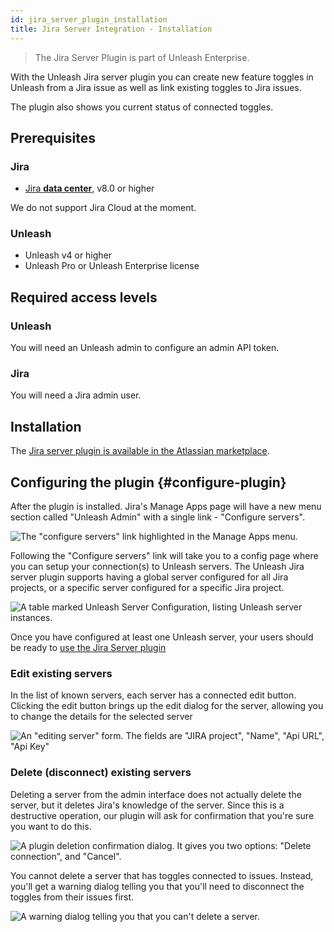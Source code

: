 ```yaml
---
id: jira_server_plugin_installation
title: Jira Server Integration - Installation
---
```


> The Jira Server Plugin is part of Unleash Enterprise.

With the Unleash Jira server plugin you can create new feature toggles in Unleash from a Jira issue as well as link
existing toggles to Jira issues.

The plugin also shows you current status of connected toggles.

## Prerequisites

### Jira

- [Jira **data center**](https://www.atlassian.com/enterprise/data-center/jira), v8.0 or higher

We do not support Jira Cloud at the moment.

### Unleash

- Unleash v4 or higher
- Unleash Pro or Unleash Enterprise license

## Required access levels

### Unleash

You will need an Unleash admin to configure an admin API token.

### Jira

You will need a Jira admin user.

## Installation

The [Jira server plugin is available in the Atlassian marketplace](https://marketplace.atlassian.com/apps/1227377/unleash-for-jira?tab=overview&hosting=datacenter).


## Configuring the plugin {#configure-plugin}

After the plugin is installed. Jira's Manage Apps page will have a new menu section called "Unleash Admin" with a single
link - "Configure servers".

![The "configure servers" link highlighted in the Manage Apps menu.](/img/jira_server_manage_unleash_admin.png)

Following the "Configure servers" link will take you to a config page where you can setup your connection(s) to Unleash
servers. The Unleash Jira server plugin supports having a global server configured for all Jira projects, or a specific
server configured for a specific Jira project.

![A table marked Unleash Server Configuration, listing Unleash server instances.](/img/jira_server_manage_servers.png)

Once you have configured at least one Unleash server, your users should be ready to [use the Jira Server plugin](/integrations/jira_server_plugin_usage)

### Edit existing servers

In the list of known servers, each server has a connected edit button. Clicking the edit button brings up the edit
dialog for the server, allowing you to change the details for the selected server

![An "editing server" form. The fields are "JIRA project", "Name", "Api URL", "Api Key"](/img/jira_server_edit_server.png)


### Delete (disconnect) existing servers

Deleting a server from the admin interface does not actually delete the server, but it deletes Jira's knowledge of the
server.
Since this is a destructive operation, our plugin will ask for confirmation that you're sure you want to do this.

![A plugin deletion confirmation dialog. It gives you two options: "Delete connection", and "Cancel".](/img/jira_server_delete_server_confirmation.png)

You cannot delete a server that has toggles connected to issues. Instead, you'll get a
warning dialog telling you that you'll need to disconnect the toggles from their issues first.

![A warning dialog telling you that you can't delete a server.](/img/jira_server_delete_connected_toggles.png)
